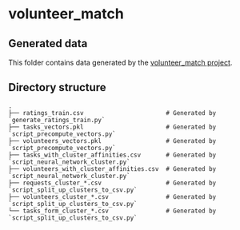 # volunteer_match

## Generated data
This folder contains data generated by the [volunteer_match project](https://github.com/fjhheras/volunteer_match).

## Directory structure
    .
    ├── ratings_train.csv                       # Generated by `generate_ratings_train.py`
    ├── tasks_vectors.pkl                       # Generated by `script_precompute_vectors.py`
    ├── volunteers_vectors.pkl                  # Generated by `script_precompute_vectors.py`
    ├── tasks_with_cluster_affinities.csv       # Generated by `script_neural_network_cluster.py`
    ├── volunteers_with_cluster_affinities.csv  # Generated by `script_neural_network_cluster.py`
    ├── requests_cluster_*.csv                  # Generated by `script_split_up_clusters_to_csv.py`
    ├── volunteers_cluster_*.csv                # Generated by `script_split_up_clusters_to_csv.py`
    └── tasks_form_cluster_*.csv                # Generated by `script_split_up_clusters_to_csv.py`